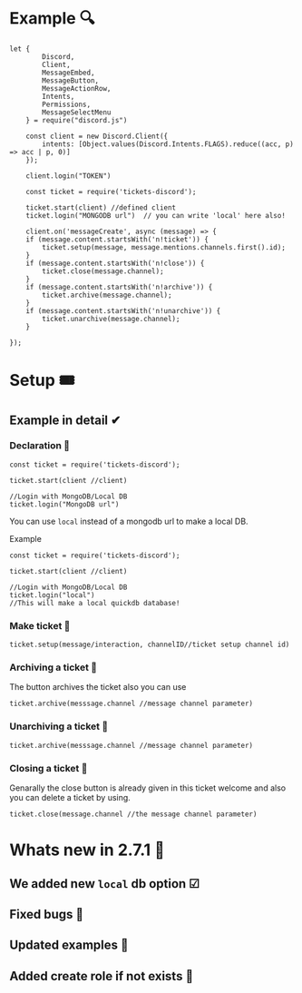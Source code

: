 # Example 🔍
```
let {
        Discord,
        Client,
        MessageEmbed,
        MessageButton,
        MessageActionRow,
        Intents,
        Permissions,
        MessageSelectMenu
    } = require("discord.js")
    
    const client = new Discord.Client({
        intents: [Object.values(Discord.Intents.FLAGS).reduce((acc, p) => acc | p, 0)]
    });
    
    client.login("TOKEN")
    
    const ticket = require('tickets-discord');
    
    ticket.start(client) //defined client
    ticket.login("MONGODB url")  // you can write 'local' here also!

    client.on('messageCreate', async (message) => {
    if (message.content.startsWith('n!ticket')) {
        ticket.setup(message, message.mentions.channels.first().id);
    }
    if (message.content.startsWith('n!close')) {
        ticket.close(message.channel);
    }
    if (message.content.startsWith('n!archive')) {
        ticket.archive(message.channel);
    }
    if (message.content.startsWith('n!unarchive')) {
        ticket.unarchive(message.channel);
    }

});
```

# Setup 🎟

## Example in detail ✔
### Declaration 📢
```
const ticket = require('tickets-discord');

ticket.start(client //client)

//Login with MongoDB/Local DB
ticket.login("MongoDB url")
```
You can use `local` instead of a mongodb url to make a local DB.

Example 
```
const ticket = require('tickets-discord');

ticket.start(client //client)

//Login with MongoDB/Local DB
ticket.login("local")
//This will make a local quickdb database!
```
### Make ticket 🎫

```
ticket.setup(message/interaction, channelID//ticket setup channel id)
```
### Archiving a ticket 🎫
The button archives the ticket also you can use 

```
ticket.archive(messsage.channel //message channel parameter)
```

### Unarchiving a ticket 🎫

```
ticket.archive(messsage.channel //message channel parameter)
```
### Closing a ticket 🎫
Genarally the close button is already given in this ticket welcome and also you can delete a ticket by using.

```
ticket.close(message.channel //the message channel parameter)
```

# Whats new in 2.7.1 🎉

## We added new `local` db option ☑
## Fixed bugs 🐛

## Updated examples 🔼

## Added create role if not exists 📢
